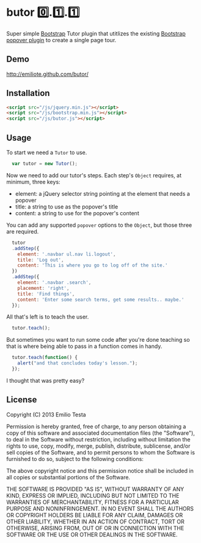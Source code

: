 # butor :zero:.:one:.:one:

Super simple [Bootstrap](http://getbootstrap.com) Tutor plugin that utitlizes the
existing [Bootstrap popover plugin](http://twitter.github.com/bootstrap/javascript.html#popovers) to create a single
page tour.


## Demo
http://emiliote.github.com/butor/


## Installation

```html
<script src="/js/jquery.min.js"></script>
<script src="/js/bootstrap.min.js"></script>
<script src="/js/butor.js"></script>
```


## Usage

To start we need a `Tutor` to use.

```javascript
  var tutor = new Tutor();
```

Now we need to add our tutor's steps. Each step's `Object` requires, at minimum, three keys: 

* element: a jQuery selector string pointing at the element that needs a popover
* title: a string to use as the popover's title
* content: a string to use for the popover's content

You can add any supported `popover` options to the `Object`, but those three are required.

```javascript
  tutor
  .addStep({
    element: '.navbar ul.nav li.logout',
    title: 'Log out',
    content: 'This is where you go to log off of the site.'
  })
  .addStep({
    element: '.navbar .search',
    placement: 'right',
    title: 'Find things',
    content: 'Enter some search terms, get some results.. maybe.'
  });
```

All that's left is to teach the user.

```javascript
  tutor.teach();
```

But sometimes you want to run some code after you're done teaching so that is where being able to pass in a function comes in handy.

```javascript
  tutor.teach(function() {
    alert("and that concludes today's lesson.");
  });
```

I thought that was pretty easy?


## License
Copyright (C) 2013 Emilio Testa

Permission is hereby granted, free of charge, to any person obtaining a copy of this software and associated documentation files (the "Software"), to deal in the Software without restriction, including without limitation the rights to use, copy, modify, merge, publish, distribute, sublicense, and/or sell copies of the Software, and to permit persons to whom the Software is furnished to do so, subject to the following conditions:

The above copyright notice and this permission notice shall be included in all copies or substantial portions of the Software.

THE SOFTWARE IS PROVIDED "AS IS", WITHOUT WARRANTY OF ANY KIND, EXPRESS OR IMPLIED, INCLUDING BUT NOT LIMITED TO THE WARRANTIES OF MERCHANTABILITY, FITNESS FOR A PARTICULAR PURPOSE AND NONINFRINGEMENT. IN NO EVENT SHALL THE AUTHORS OR COPYRIGHT HOLDERS BE LIABLE FOR ANY CLAIM, DAMAGES OR OTHER LIABILITY, WHETHER IN AN ACTION OF CONTRACT, TORT OR OTHERWISE, ARISING FROM, OUT OF OR IN CONNECTION WITH THE SOFTWARE OR THE USE OR OTHER DEALINGS IN THE SOFTWARE.

